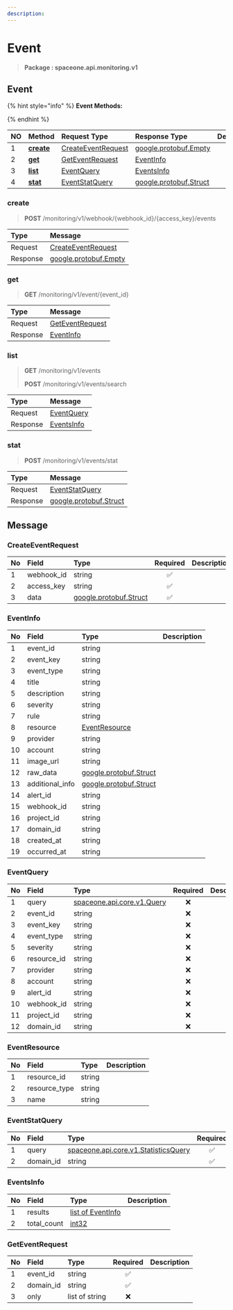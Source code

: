 ```yaml
---
description:  
---
```

# Event

>  **Package : spaceone.api.monitoring.v1**

## Event

{% hint style="info" %}
**Event Methods:**

{%  endhint %}


| NO |  Method | Request Type | Response Type | Description |
| :--- | :--- | :--- | :--- | :--- |
| 1 | [**create**](event.md#create)|   [CreateEventRequest](event.md#createeventrequest) |  [google.protobuf.Empty](https://github.com/protocolbuffers/protobuf/blob/master/src/google/protobuf/empty.proto)|  |
| 2 | [**get**](event.md#get)|   [GetEventRequest](event.md#geteventrequest) |   [EventInfo](event.md#eventinfo) |  |
| 3 | [**list**](event.md#list)|   [EventQuery](event.md#eventquery) |   [EventsInfo](event.md#eventsinfo) |  |
| 4 | [**stat**](event.md#stat)|   [EventStatQuery](event.md#eventstatquery) |  [google.protobuf.Struct](https://github.com/protocolbuffers/protobuf/blob/master/src/google/protobuf/struct.proto)|  | 
 

 
### create
> **POST** /monitoring/v1/webhook/{webhook_id}/{access_key}/events
>


| Type | Message |
| :--- | :--- |
| Request | [CreateEventRequest](event.md#createeventrequest) |
| Response | [google.protobuf.Empty](https://github.com/protocolbuffers/protobuf/blob/master/src/google/protobuf/empty.proto) |
 
 

 
### get
> **GET** /monitoring/v1/event/{event_id}
>


| Type | Message |
| :--- | :--- |
| Request | [GetEventRequest](event.md#geteventrequest) |
| Response |  [EventInfo](event.md#eventinfo)  |
 
 

 
### list
> **GET** /monitoring/v1/events
>
> **POST** /monitoring/v1/events/search



| Type | Message |
| :--- | :--- |
| Request | [EventQuery](event.md#eventquery) |
| Response |  [EventsInfo](event.md#eventsinfo)  |
 
 

 
### stat
> **POST** /monitoring/v1/events/stat
>


| Type | Message |
| :--- | :--- |
| Request | [EventStatQuery](event.md#eventstatquery) |
| Response | [google.protobuf.Struct](https://github.com/protocolbuffers/protobuf/blob/master/src/google/protobuf/struct.proto) |


## 

## Message

### CreateEventRequest
| No | Field | Type | Required | Description |
| :--- | :--- | :--- | :---: | :--- |
| 1 | webhook_id |string|✅| |
| 2 | access_key |string|✅| |
| 3 | data |[google.protobuf.Struct](https://github.com/protocolbuffers/protobuf/blob/master/src/google/protobuf/struct.proto)|✅| |

### EventInfo
| No | Field | Type |  Description |
| :--- | :--- | :--- | :--- |
| 1 | event_id |string | |
| 2 | event_key |string | |
| 3 | event_type |string | |
| 4 | title |string | |
| 5 | description |string | |
| 6 | severity |string | |
| 7 | rule |string | |
| 8 | resource |[EventResource](event.md#eventresource) | |
| 9 | provider |string | |
| 10 | account |string | |
| 11 | image_url |string | |
| 12 | raw_data |[google.protobuf.Struct](https://github.com/protocolbuffers/protobuf/blob/master/src/google/protobuf/struct.proto) | |
| 13 | additional_info |[google.protobuf.Struct](https://github.com/protocolbuffers/protobuf/blob/master/src/google/protobuf/struct.proto) | |
| 14 | alert_id |string | |
| 15 | webhook_id |string | |
| 16 | project_id |string | |
| 17 | domain_id |string | |
| 18 | created_at |string | |
| 19 | occurred_at |string | |

### EventQuery
| No | Field | Type | Required | Description |
| :--- | :--- | :--- | :---: | :--- |
| 1 | query |[spaceone.api.core.v1.Query](https://spaceone-dev.gitbook.io/api-reference/common-v1/search-query)|❌| |
| 2 | event_id |string|❌| |
| 3 | event_key |string|❌| |
| 4 | event_type |string|❌| |
| 5 | severity |string|❌| |
| 6 | resource_id |string|❌| |
| 7 | provider |string|❌| |
| 8 | account |string|❌| |
| 9 | alert_id |string|❌| |
| 10 | webhook_id |string|❌| |
| 11 | project_id |string|❌| |
| 12 | domain_id |string|❌| |

### EventResource
| No | Field | Type |  Description |
| :--- | :--- | :--- | :--- |
| 1 | resource_id |string | |
| 2 | resource_type |string | |
| 3 | name |string | |

### EventStatQuery
| No | Field | Type | Required | Description |
| :--- | :--- | :--- | :---: | :--- |
| 1 | query |[spaceone.api.core.v1.StatisticsQuery](https://spaceone-dev.gitbook.io/api-reference/common-v1/statistics-query)|✅| |
| 2 | domain_id |string|✅| |

### EventsInfo
| No | Field | Type |  Description |
| :--- | :--- | :--- | :--- |
| 1 | results |[list of EventInfo](event.md#eventinfo) | |
| 2 | total_count |[int32](https://github.com/protocolbuffers/protobuf/blob/master/src/google/protobuf/type.proto) | |

### GetEventRequest
| No | Field | Type | Required | Description |
| :--- | :--- | :--- | :---: | :--- |
| 1 | event_id |string|✅| |
| 2 | domain_id |string|✅| |
| 3 | only |list of string|❌| |
